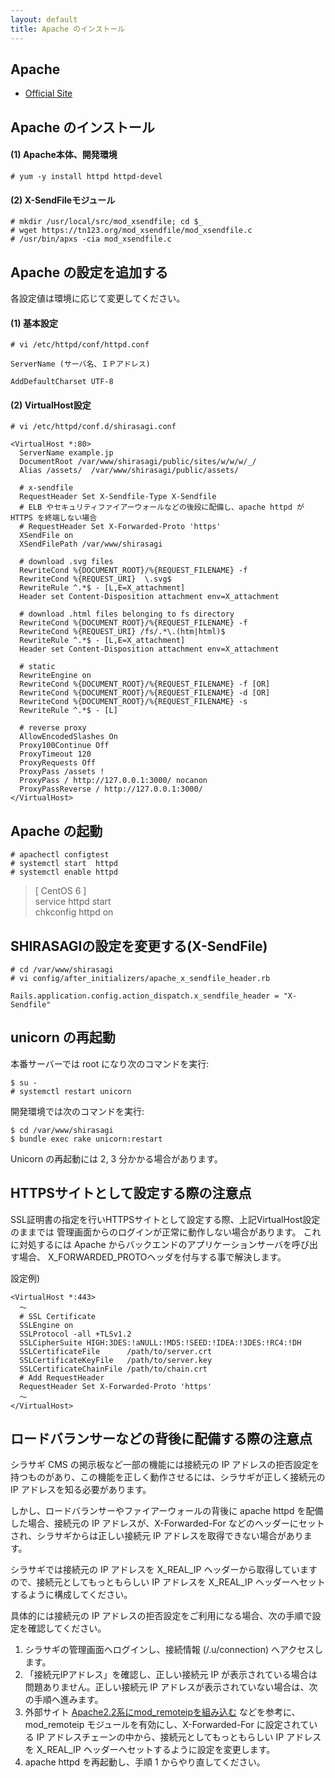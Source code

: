 ```yaml
---
layout: default
title: Apache のインストール
---
```


## Apache

- [Official Site](https://www.apache.org/)

## Apache のインストール

#### (1) Apache本体、開発環境

~~~
# yum -y install httpd httpd-devel
~~~

#### (2) X-SendFileモジュール

~~~
# mkdir /usr/local/src/mod_xsendfile; cd $_
# wget https://tn123.org/mod_xsendfile/mod_xsendfile.c
# /usr/bin/apxs -cia mod_xsendfile.c
~~~

## Apache の設定を追加する

各設定値は環境に応じて変更してください。

#### (1) 基本設定

~~~
# vi /etc/httpd/conf/httpd.conf
~~~

~~~
ServerName (サーバ名、ＩＰアドレス)
~~~

~~~
AddDefaultCharset UTF-8
~~~

#### (2) VirtualHost設定

~~~
# vi /etc/httpd/conf.d/shirasagi.conf
~~~

~~~
<VirtualHost *:80>
  ServerName example.jp
  DocumentRoot /var/www/shirasagi/public/sites/w/w/w/_/
  Alias /assets/  /var/www/shirasagi/public/assets/

  # x-sendfile
  RequestHeader Set X-Sendfile-Type X-Sendfile
  # ELB やセキュリティファイアーウォールなどの後段に配備し、apache httpd が HTTPS を終端しない場合
  # RequestHeader Set X-Forwarded-Proto 'https'
  XSendFile on
  XSendFilePath /var/www/shirasagi

  # download .svg files
  RewriteCond %{DOCUMENT_ROOT}/%{REQUEST_FILENAME} -f
  RewriteCond %{REQUEST_URI}  \.svg$
  RewriteRule ^.*$ - [L,E=X_attachment]
  Header set Content-Disposition attachment env=X_attachment

  # download .html files belonging to fs directory
  RewriteCond %{DOCUMENT_ROOT}/%{REQUEST_FILENAME} -f
  RewriteCond %{REQUEST_URI} /fs/.*\.(htm|html)$
  RewriteRule ^.*$ - [L,E=X_attachment]
  Header set Content-Disposition attachment env=X_attachment

  # static
  RewriteEngine on
  RewriteCond %{DOCUMENT_ROOT}/%{REQUEST_FILENAME} -f [OR]
  RewriteCond %{DOCUMENT_ROOT}/%{REQUEST_FILENAME} -d [OR]
  RewriteCond %{DOCUMENT_ROOT}/%{REQUEST_FILENAME} -s
  RewriteRule ^.*$ - [L]

  # reverse proxy
  AllowEncodedSlashes On
  Proxy100Continue Off
  ProxyTimeout 120
  ProxyRequests Off
  ProxyPass /assets !
  ProxyPass / http://127.0.0.1:3000/ nocanon
  ProxyPassReverse / http://127.0.0.1:3000/
</VirtualHost>
~~~

## Apache の起動

~~~
# apachectl configtest
# systemctl start  httpd
# systemctl enable httpd
~~~

> [ CentOS 6 ] <br />
> service httpd start <br />
> chkconfig httpd on <br />

## SHIRASAGIの設定を変更する(X-SendFile)

~~~
# cd /var/www/shirasagi
# vi config/after_initializers/apache_x_sendfile_header.rb
~~~

~~~
Rails.application.config.action_dispatch.x_sendfile_header = "X-Sendfile"
~~~

## unicorn の再起動

本番サーバーでは root になり次のコマンドを実行:

~~~
$ su -
# systemctl restart unicorn
~~~

開発環境では次のコマンドを実行:

~~~
$ cd /var/www/shirasagi
$ bundle exec rake unicorn:restart
~~~

Unicorn の再起動には 2, 3 分かかる場合があります。

## HTTPSサイトとして設定する際の注意点
SSL証明書の指定を行いHTTPSサイトとして設定する際、上記VirtualHost設定のままでは
管理画面からのログインが正常に動作しない場合があります。
これに対処するには Apache からバックエンドのアプリケーションサーバを呼び出す場合、
X_FORWARDED_PROTOヘッダを付与する事で解決します。

設定例)
~~~
<VirtualHost *:443>
  ～
  # SSL Certificate
  SSLEngine on
  SSLProtocol -all +TLSv1.2
  SSLCipherSuite HIGH:3DES:!aNULL:!MD5:!SEED:!IDEA:!3DES:!RC4:!DH
  SSLCertificateFile      /path/to/server.crt
  SSLCertificateKeyFile   /path/to/server.key
  SSLCertificateChainFile /path/to/chain.crt
  # Add RequestHeader
  RequestHeader Set X-Forwarded-Proto 'https'
  ～
</VirtualHost>
~~~

## ロードバランサーなどの背後に配備する際の注意点

シラサギ CMS の掲示板など一部の機能には接続元の IP アドレスの拒否設定を持つものがあり、この機能を正しく動作させるには、シラサギが正しく接続元の IP アドレスを知る必要があります。

しかし、ロードバランサーやファイアーウォールの背後に apache httpd を配備した場合、接続元の IP アドレスが、X-Forwarded-For などのヘッダーにセットされ、シラサギからは正しい接続元 IP アドレスを取得できない場合があります。

シラサギでは接続元の IP アドレスを X_REAL_IP ヘッダーから取得していますので、接続元としてもっともらしい IP アドレスを X_REAL_IP ヘッダーへセットするように構成してください。

具体的には接続元の IP アドレスの拒否設定をご利用になる場合、次の手順で設定を確認してください。

1. シラサギの管理画面へログインし、接続情報 (/.u/connection) へアクセスします。
2. 「接続元IPアドレス」を確認し、正しい接続元 IP が表示されている場合は問題ありません。正しい接続元 IP アドレスが表示されていない場合は、次の手順へ進みます。
3. 外部サイト [Apache2.2系にmod_remoteipを組み込む](https://www.denet.ad.jp/technology/2017/11/apache22mod-remoteip.html) などを参考に、mod_remoteip モジュールを有効にし、X-Forwarded-For に設定されている IP アドレスチェーンの中から、接続元としてもっともらしい IP アドレスを X_REAL_IP ヘッダーへセットするように設定を変更します。
4. apache httpd を再起動し、手順 1 からやり直してください。
